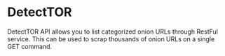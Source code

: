 # DetectTOR
DetectTOR API allows you to list categorized onion URLs through RestFul service. This can be used to scrap thousands of onion URLs on a single GET command.
